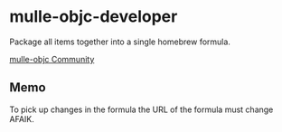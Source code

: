 # mulle-objc-developer

Package all items together into a single homebrew formula. 

[mulle-objc Community](//mulle-objc.github.io/about)

## Memo

To pick up changes in the formula the URL of the formula must change AFAIK.
